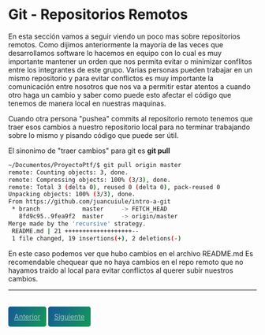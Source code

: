 # Git - Repositorios Remotos

En esta sección vamos a seguir viendo un poco mas sobre repositorios remotos. Como dijimos anteriormente la mayoría de las veces que desarrollamos software lo hacemos en equipo con lo cual es muy importante mantener un orden que nos permita evitar o minimizar conflitos entre los integrantes de este grupo. Varias personas pueden trabajar en un mismo repositorio y para evitar conflictos es muy importante la comunicación entre nosotros que nos va a permitir estar atentos a cuando otro haga un cambio y saber como puede esto afectar el código que tenemos de manera local en nuestras maquinas.

Cuando otra persona "pushea" commits al repositorio remoto tenemos que traer esos cambios a nuestro repositorio local para no terminar trabajando sobre lo mismo y pisando código que puede ser útil.

El sinonimo de "traer cambios" para git es **git pull**
```bash
~/Documentos/ProyectoPtf/$ git pull origin master
remote: Counting objects: 3, done.
remote: Compressing objects: 100% (3/3), done.
remote: Total 3 (delta 0), reused 0 (delta 0), pack-reused 0
Unpacking objects: 100% (3/3), done.
From https://github.com/juancuiule/intro-a-git
 * branch            master     -> FETCH_HEAD
   8fd9c95..9fea9f2  master     -> origin/master
Merge made by the 'recursive' strategy.
 README.md | 21 +++++++++++++++++++--
 1 file changed, 19 insertions(+), 2 deletions(-)
```

En este caso podemos ver que hubo cambios en el archivo README.md
Es recomendable chequear que no haya cambios en el repo remoto que no hayamos traido al local para evitar conflictos al querer subir nuestros cambios.

---

<br>
<style>
.my-btn {
    height: 50px;
    width: 120px;
    display: inline;
    text-align: center;
    color: rgba(255, 255, 255, 0.6);
    background-color: #159957;
    background-image: linear-gradient(120deg, #155799, #159957);
    transition: color 0.2s ease-in-out;
    border-radius: 0.3rem;
    padding: 12px;
}

.my-btn:hover {
    color: #FFFFFF;
}

.Grid {
    display:flex;
    justify-content: space-around;
}
</style>
<div class="Grid">
    <a href="repositorio-remoto" class="my-btn">Anterior</a>
    <a href="branches" class="my-btn">Siguiente</a>
</div>
